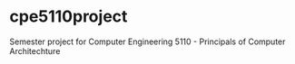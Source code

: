 # cpe5110project
Semester project for Computer Engineering 5110 - Principals of Computer Architechture
